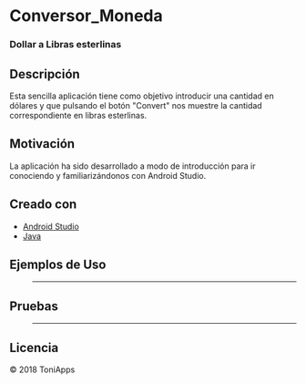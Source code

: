 # Conversor_Moneda
### Dollar a Libras esterlinas


## Descripción

Esta sencilla aplicación tiene como objetivo introducir una cantidad en dólares y que pulsando el botón "Convert" nos muestre la cantidad correspondiente en libras esterlinas.

## Motivación
La aplicación ha sido desarrollado a modo de introducción para ir conociendo y familiarizándonos con Android Studio.

## Creado con
- [Android Studio](https://developer.android.com/studio/)
- [Java](https://www.java.com/es/download/)


## Ejemplos de Uso
>------

## Pruebas
>------


## Licencia
:copyright: 2018 ToniApps
